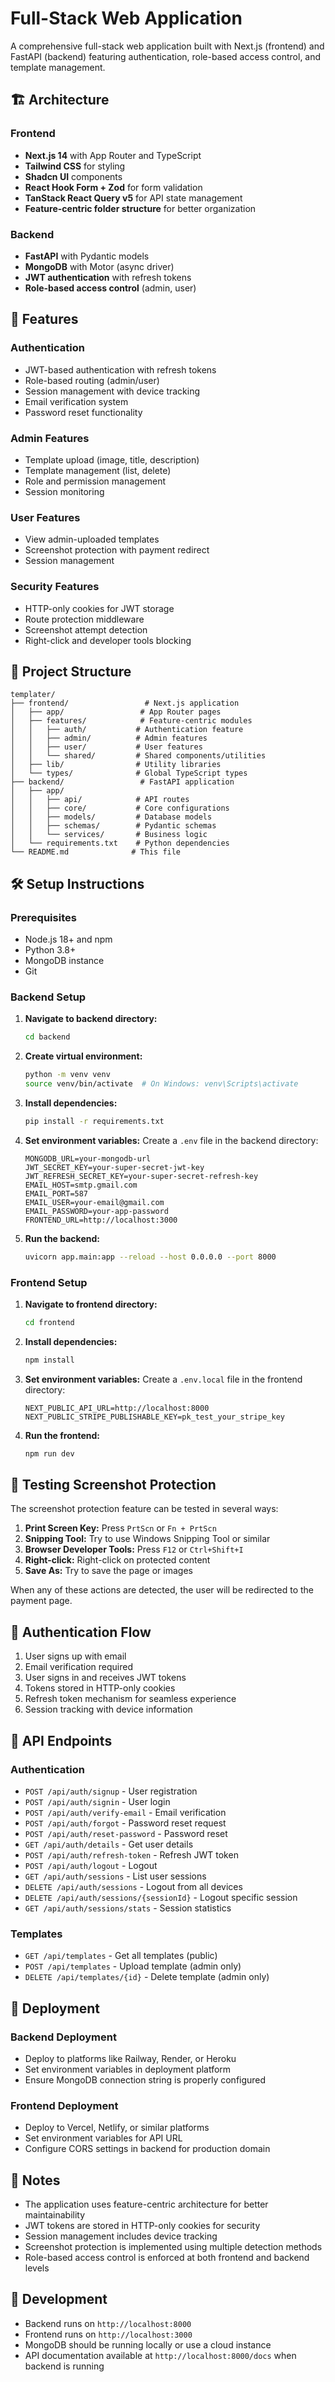 # Full-Stack Web Application

A comprehensive full-stack web application built with Next.js (frontend) and FastAPI (backend) featuring authentication, role-based access control, and template management.

## 🏗️ Architecture

### Frontend
- **Next.js 14** with App Router and TypeScript
- **Tailwind CSS** for styling
- **Shadcn UI** components
- **React Hook Form + Zod** for form validation
- **TanStack React Query v5** for API state management
- **Feature-centric folder structure** for better organization

### Backend
- **FastAPI** with Pydantic models
- **MongoDB** with Motor (async driver)
- **JWT authentication** with refresh tokens
- **Role-based access control** (admin, user)

## 🚀 Features

### Authentication
- JWT-based authentication with refresh tokens
- Role-based routing (admin/user)
- Session management with device tracking
- Email verification system
- Password reset functionality

### Admin Features
- Template upload (image, title, description)
- Template management (list, delete)
- Role and permission management
- Session monitoring

### User Features
- View admin-uploaded templates
- Screenshot protection with payment redirect
- Session management

### Security Features
- HTTP-only cookies for JWT storage
- Route protection middleware
- Screenshot attempt detection
- Right-click and developer tools blocking

## 📁 Project Structure

```
templater/
├── frontend/                 # Next.js application
│   ├── app/                 # App Router pages
│   ├── features/            # Feature-centric modules
│   │   ├── auth/           # Authentication feature
│   │   ├── admin/          # Admin features
│   │   ├── user/           # User features
│   │   └── shared/         # Shared components/utilities
│   ├── lib/                # Utility libraries
│   └── types/              # Global TypeScript types
├── backend/                 # FastAPI application
│   ├── app/
│   │   ├── api/            # API routes
│   │   ├── core/           # Core configurations
│   │   ├── models/         # Database models
│   │   ├── schemas/        # Pydantic schemas
│   │   └── services/       # Business logic
│   └── requirements.txt    # Python dependencies
└── README.md              # This file
```

## 🛠️ Setup Instructions

### Prerequisites
- Node.js 18+ and npm
- Python 3.8+
- MongoDB instance
- Git

### Backend Setup

1. **Navigate to backend directory:**
   ```bash
   cd backend
   ```

2. **Create virtual environment:**
   ```bash
   python -m venv venv
   source venv/bin/activate  # On Windows: venv\Scripts\activate
   ```

3. **Install dependencies:**
   ```bash
   pip install -r requirements.txt
   ```

4. **Set environment variables:**
   Create a `.env` file in the backend directory:
   ```env
   MONGODB_URL=your-mongodb-url
   JWT_SECRET_KEY=your-super-secret-jwt-key
   JWT_REFRESH_SECRET_KEY=your-super-secret-refresh-key
   EMAIL_HOST=smtp.gmail.com
   EMAIL_PORT=587
   EMAIL_USER=your-email@gmail.com
   EMAIL_PASSWORD=your-app-password
   FRONTEND_URL=http://localhost:3000
   ```

5. **Run the backend:**
   ```bash
   uvicorn app.main:app --reload --host 0.0.0.0 --port 8000
   ```

### Frontend Setup

1. **Navigate to frontend directory:**
   ```bash
   cd frontend
   ```

2. **Install dependencies:**
   ```bash
   npm install
   ```

3. **Set environment variables:**
   Create a `.env.local` file in the frontend directory:
   ```env
   NEXT_PUBLIC_API_URL=http://localhost:8000
   NEXT_PUBLIC_STRIPE_PUBLISHABLE_KEY=pk_test_your_stripe_key
   ```

4. **Run the frontend:**
   ```bash
   npm run dev
   ```

## 🧪 Testing Screenshot Protection

The screenshot protection feature can be tested in several ways:

1. **Print Screen Key:** Press `PrtScn` or `Fn + PrtScn`
2. **Snipping Tool:** Try to use Windows Snipping Tool or similar
3. **Browser Developer Tools:** Press `F12` or `Ctrl+Shift+I`
4. **Right-click:** Right-click on protected content
5. **Save As:** Try to save the page or images

When any of these actions are detected, the user will be redirected to the payment page.

## 🔐 Authentication Flow

1. User signs up with email
2. Email verification required
3. User signs in and receives JWT tokens
4. Tokens stored in HTTP-only cookies
5. Refresh token mechanism for seamless experience
6. Session tracking with device information

## 🎯 API Endpoints

### Authentication
- `POST /api/auth/signup` - User registration
- `POST /api/auth/signin` - User login
- `POST /api/auth/verify-email` - Email verification
- `POST /api/auth/forgot` - Password reset request
- `POST /api/auth/reset-password` - Password reset
- `GET /api/auth/details` - Get user details
- `POST /api/auth/refresh-token` - Refresh JWT token
- `POST /api/auth/logout` - Logout
- `GET /api/auth/sessions` - List user sessions
- `DELETE /api/auth/sessions` - Logout from all devices
- `DELETE /api/auth/sessions/{sessionId}` - Logout specific session
- `GET /api/auth/sessions/stats` - Session statistics

### Templates
- `GET /api/templates` - Get all templates (public)
- `POST /api/templates` - Upload template (admin only)
- `DELETE /api/templates/{id}` - Delete template (admin only)

## 🚀 Deployment

### Backend Deployment
- Deploy to platforms like Railway, Render, or Heroku
- Set environment variables in deployment platform
- Ensure MongoDB connection string is properly configured

### Frontend Deployment
- Deploy to Vercel, Netlify, or similar platforms
- Set environment variables for API URL
- Configure CORS settings in backend for production domain

## 📝 Notes

- The application uses feature-centric architecture for better maintainability
- JWT tokens are stored in HTTP-only cookies for security
- Session management includes device tracking
- Screenshot protection is implemented using multiple detection methods
- Role-based access control is enforced at both frontend and backend levels

## 🔧 Development

- Backend runs on `http://localhost:8000`
- Frontend runs on `http://localhost:3000`
- MongoDB should be running locally or use a cloud instance
- API documentation available at `http://localhost:8000/docs` when backend is running 